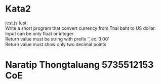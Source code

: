 # Kata2
jest.js test </br>
Write a short program that convert currency from Thai baht to US dollar. </br>
Input can be only float or integer </br>
Return value must be string with prefix ‘$’, ex. ‘$3.00’ </br>
Return value must show only two decimal points </br>

# Naratip Thongtaluang 5735512153 CoE
